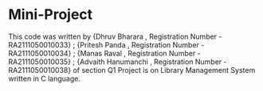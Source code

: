 # Mini-Project
This code was written by {Dhruv Bharara , Registration Number - RA2111050010033} ; {Pritesh Panda , Registration Number - RA2111050010034} ; {Manas Raval , Registration Number - RA2111050010035} ; {Advaith Hanumanchi , Registration Number - RA2111050010038} of section Q1
Project is on Library Management System written in C language.
